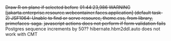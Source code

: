 ~~Draw R on plane if selected before~~
~~01:44:23,986 WARNING [jakarta.enterprise.resource.webcontainer.faces.application] (default task-2) JSF1064: Unable to find or serve resource, theme.css, from library, primefaces-saga.~~
~~javascript actions does not perform if form validation fails~~
Postgres sequence increments by 50??
hibernate.hbm2ddl.auto does not work with CMT